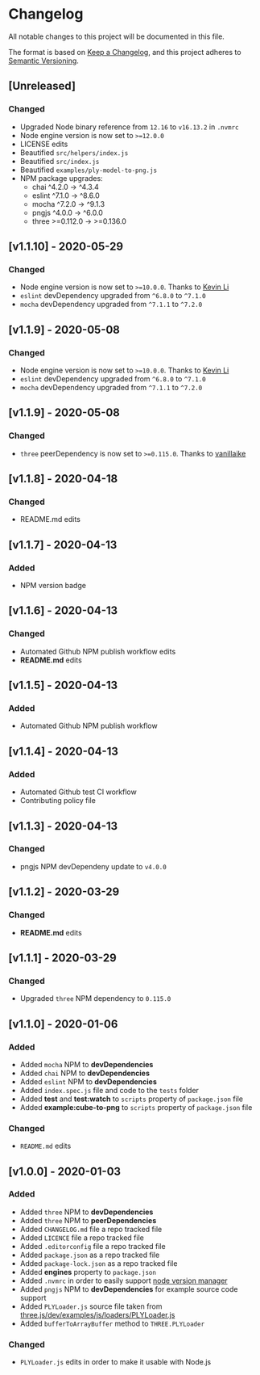 # Changelog

All notable changes to this project will be documented in this file.

The format is based on [Keep a Changelog](https://keepachangelog.com/en/1.0.0/),
and this project adheres to [Semantic Versioning](https://semver.org/spec/v2.0.0.html).

## [Unreleased]

### Changed

- Upgraded Node binary reference from `12.16` to `v16.13.2` in `.nvmrc`
- Node engine version is now set to `>=12.0.0`
- LICENSE edits
- Beautified `src/helpers/index.js`
- Beautified `src/index.js`
- Beautified `examples/ply-model-to-png.js`
- NPM package upgrades:
  - chai ^4.2.0 → ^4.3.4
  - eslint ^7.1.0 → ^8.6.0
  - mocha ^7.2.0 → ^9.1.3
  - pngjs ^4.0.0 → ^6.0.0
  - three >=0.112.0 → >=0.136.0

## [v1.1.10] - 2020-05-29

### Changed

- Node engine version is now set to `>=10.0.0`. Thanks to [Kevin Li][2]
- `eslint` devDependency upgraded from `^6.8.0` to `^7.1.0`
- `mocha` devDependency upgraded from `^7.1.1` to `^7.2.0`

## [v1.1.9] - 2020-05-08

### Changed

- Node engine version is now set to `>=10.0.0`. Thanks to [Kevin Li][2]
- `eslint` devDependency upgraded from `^6.8.0` to `^7.1.0`
- `mocha` devDependency upgraded from `^7.1.1` to `^7.2.0`

## [v1.1.9] - 2020-05-08

### Changed

- `three` peerDependency is now set to `>=0.115.0`. Thanks to [vanillaike][1]

## [v1.1.8] - 2020-04-18

### Changed

- README.md edits

## [v1.1.7] - 2020-04-13

### Added

- NPM version badge

## [v1.1.6] - 2020-04-13

### Changed

- Automated Github NPM publish workflow edits
- **README.md** edits

## [v1.1.5] - 2020-04-13

### Added

- Automated Github NPM publish workflow

## [v1.1.4] - 2020-04-13

### Added

- Automated Github test CI workflow
- Contributing policy file

## [v1.1.3] - 2020-04-13

### Changed

- pngjs NPM devDependeny update to `v4.0.0`

## [v1.1.2] - 2020-03-29

### Changed

- **README.md** edits

## [v1.1.1] - 2020-03-29

### Changed

- Upgraded `three` NPM dependency to `0.115.0`

## [v1.1.0] - 2020-01-06

### Added

- Added `mocha` NPM to **devDependencies**
- Added `chai` NPM to **devDependencies**
- Added `eslint` NPM to **devDependencies**
- Added `index.spec.js` file and code to the `tests` folder
- Added **test** and **test:watch** to `scripts` property of `package.json` file
- Added **example:cube-to-png** to `scripts` property of `package.json` file

### Changed

- `README.md` edits

## [v1.0.0] - 2020-01-03

### Added

- Added `three` NPM to **devDependencies**
- Added `three` NPM to **peerDependencies**
- Added `CHANGELOG.md` file a repo tracked file
- Added `LICENCE` file a repo tracked file
- Added `.editorconfig` file a repo tracked file
- Added `package.json` as a repo tracked file
- Added `package-lock.json` as a repo tracked file
- Added **engines** property to `package.json`
- Added `.nvmrc` in order to easily support [node version manager][nvm]
- Added `pngjs` NPM to **devDependencies** for example source code support
- Added `PLYLoader.js` source file taken from [three.js/dev/examples/js/loaders/PLYLoader.js][plyloader-source-url]
- Added `bufferToArrayBuffer` method to `THREE.PLYLoader`

### Changed

- `PLYLoader.js` edits in order to make it usable with Node.js

[nvm]: https://github.com/nvm-sh/nvm
[plyloader-source-url]: https://raw.githubusercontent.com/mrdoob/three.js/dev/examples/js/loaders/PLYLoader.js
[1]: https://github.com/vanillaike
[2]: https://github.com/jiaweihli
